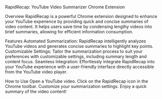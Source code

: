 RapidRecap: YouTube Video Summarizer Chrome Extension

Overview
RapidRecap is a powerful Chrome extension designed to enhance your YouTube experience by providing quick and concise summaries of video content. It helps users save time by condensing lengthy videos into brief summaries, allowing for efficient information consumption.

Features
Automated Summarization: RapidRecap intelligently analyzes YouTube videos and generates concise summaries to highlight key points.
Customizable Settings: Tailor the summarization process to suit your preferences with customizable settings, including summary length and content focus.
Seamless Integration: Effortlessly integrate RapidRecap into your YouTube experience with a user-friendly interface directly accessible from the YouTube video player.

How to Use
Open a YouTube video.
Click on the RapidRecap icon in the Chrome toolbar.
Customize your summarization settings.
Enjoy a quick summary of the video content!
